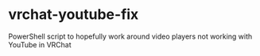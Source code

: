 # vrchat-youtube-fix
PowerShell script to hopefully work around video players not working with YouTube in VRChat
